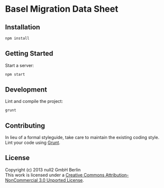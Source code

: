 # Basel Migration Data Sheet 

## Installation
```javascript
npm install
```

## Getting Started
Start a server:
```javascript
npm start
```

## Development
Lint and compile the project:
```javascript
grunt
```

## Contributing
In lieu of a formal styleguide, take care to maintain the existing coding style.
Lint your code using [Grunt](http://gruntjs.com/).

## License
Copyright (c) 2013 null2 GmbH Berlin  
This work is licensed under a [Creative Commons Attribution-NonCommercial 3.0 Unported License](http://creativecommons.org/licenses/by-nc/3.0/).
